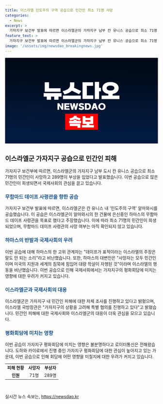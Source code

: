 ```yaml
---
title: 이스라엘 인도주의 구역 공습으로 민간인 최소 71명 사망
categories:
  - News
excerpt: >
  가자지구 보건부 발표에 따르면 이스라엘군의 가자지구 남부 칸 유니스 공습으로 최소 71명 사망, 289명 부상. 목표는 1급 수배자인 데이프 사령관으로 밝혀졌으며 사망 여부 미확인. 하마스는 이스라엘의 주장을 부인하며 민간인 피해 비난. 이스라엘군은 사상자 조사 중이며 상황 고려해 특별 협상 진행 중. 가자지구 평화회담에 영향 불분명. (150자)
feature_text: >
  가자지구 보건부 발표에 따르면 이스라엘군의 가자지구 남부 칸 유니스 공습으로 최소 71명 사망, 289명 부상. 목표는 1급 수배자인 데이프 사령관으로 밝혀졌으며 사망 여부 미확인. 하마스는 이스라엘의 주장을 부인하며 민간인 피해 비난. 이스라엘군은 사상자 조사 중이며 상황 고려해 특별 협상 진행 중. 가자지구 평화회담에 영향 불분명. (150자)
image: '/assets/img/newsdao_breakingnews.jpg'
---
```


<p><img src="/assets/img/newsdao_breakingnews.jpg" alt="flaretime 속보" /></p>

<h2 data-ke-size="size26">이스라엘군 가자지구 공습으로 민간인 피해</h2>

<p data-ke-size="size16">가자지구 보건부에 따르면, 이스라엘군의 가자지구 남부 도시 칸 유니스 공습으로 최소 71명의 민간인이 사망하고 289명이 부상을 입었다고 발표했습니다. 이번 공습으로 많은 민간인이 희생되면서 국제사회의 관심을 끌고 있습니다. </p>

<h3><b><span style="color: #1a5490;">무함마드 데이프 사령관을 향한 공습</span></b></h3>

<p data-ke-size="size16">가자지구 보건부 발표에 따르면, 이스라엘군은 칸 유니스 내 '인도주의 구역' 알마와시를 공습했습니다. 이 공습은 이스라엘군이 알마와시의 한 건물에 은신중인 하마스의 무함마드 데이프 사령관을 목표로 했다고 주장했습니다. 이에 따라 최소 71명의 민간인이 희생되었으며, 무함마드 데이프 사령관의 사망 여부는 아직 확인되지 않고 있습니다.</p>

<h3><b><span style="color: #1a5490;">하마스의 반발과 국제사회의 우려</span></b></h3>

<p data-ke-size="size16">이번 공습에 대해 하마스의 한 고위 관계자는 "데이프가 표적이라는 이스라엘의 주장은 말도 안 되는 소리"라고 비난했습니다. 또한, 하마스의 대변인은 "사망자는 모두 민간인이며 미국의 지원과 세계의 침묵에 힘입어 대량 학살이 자행된 것"이라며 이스라엘의 행동을 비난했습니다. 이번 공습으로 인해 국제사회에서는 가자지구의 평화회담에 미치는 영향에 대한 우려가 커지고 있습니다.</p>

<h3><b><span style="color: #1a5490;">이스라엘군과 국제사회의 대응</span></b></h3>

<p data-ke-size="size16">이스라엘군은 가자지구 내 민간인 피해에 대한 자체 조사를 진행하고 있다고 밝혔으며, 이스라엘 국방장관은 "가자지구의 상황을 고려해 특별 협의를 진행하고 있다"고 밝혔습니다. 민간인 피해에 대한 국제사회와 이스라엘군의 대응이 더욱 관심을 모으고 있습니다.</p>

<h3><b><span style="color: #1a5490;">평화회담에 미치는 영향</span></b></h3>

<p data-ke-size="size16">이번 공습이 가자지구 평화회담에 미치는 영향은 불분명하다고 로이터통신은 전해왔습니다. 도하와 카이로에서 진행 중인 가자지구 평화회담에 대한 관심이 높아지고 있는 가운데, 이번 공습으로 인해 회담에 어떤 영향을 미칠지에 대한 우려가 커지고 있습니다.</p>

<table>
<tbody>
<tr>
<td style="text-align: center; height: 17px;"><b>피해 현황</b></td>
<td style="text-align: center; height: 17px;"><b>사망자</b></td>
<td style="text-align: center; height: 17px;"><b>부상자</b></td>
</tr>
<tr>
<td style="text-align: center; height: 17px;"><b>인원</b></td>
<td style="text-align: center; height: 17px;">71명</td>
<td style="text-align: center; height: 17px;">289명</td>
</tr>
</tbody>
</table>

<p data-ke-size="size16">&nbsp;</p>
실시간 뉴스 속보는, <a href="https://newsdao.kr" rel="dofollow">https://newsdao.kr</a>


